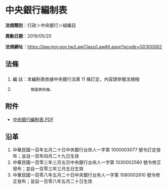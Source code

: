 # 中央銀行編制表




**法規類別**：行政＞中央銀行＞組織目

**異動日期**：2019/05/20  

**法規網址**：https://law.moj.gov.tw/LawClass/LawAll.aspx?pcode=G0300062



## 法條
##### 
1. 編      註：本編制表依據中央銀行法第 11 條訂定，內容請參閱法規相
1.             關圖表附檔。
## 附件
* [中央銀行編制表.PDF](https://law.moj.gov.tw/LawClass/LawGetFile.ashx?FileId=0000248777)
## 沿革
1. 中華民國一百年五月二十日中央銀行台央人一字第 1000003077 號令訂定發布；並自一百年四月二十九日生效
1. 中華民國一百零三年三月五日中央銀行台央人一字第 1030002580 號令修正發布；並自一百零三年三月五日生效
1. 中華民國一百零八年五月二十日中央銀行台央人一字第 1080002610 號令修正發布；並自一百零八年五月二十日生效
